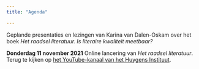 ```yaml
---
title: "Agenda"

---
```


Geplande presentaties en lezingen van Karina van Dalen-Oskam over het boek *Het raadsel literatuur. Is literaire kwaliteit meetbaar?*

**Donderdag 11 november 2021** Online lancering van *Het raadsel literatuur*. Terug te kijken op [het YouTube-kanaal van het Huygens Instituut](https://www.youtube.com/watch?v=Liccxkz0Pj4).

